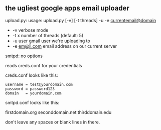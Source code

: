 the ugliest google apps email uploader
--------------------------------------

upload.py: usage: upload.py [-v] [-t threads] -u <gmail user> -e <currentemail@domain>

* -v 		    verbose mode
* -t x		    number of threads (default: 5)
* -u user	    gmail user we're uploading to
* -e em@il.com	email address on our current server

smtpd: no options

reads creds.conf for your credentials

creds.conf looks like this:

    username = test@yourdomain.com
    password = password123
    domain   = yourdomain.com

smtpd.conf looks like this:

firstdomain.org
    seconddomain.net
    thirddomain.edu

don't leave any spaces or blank lines in there.
